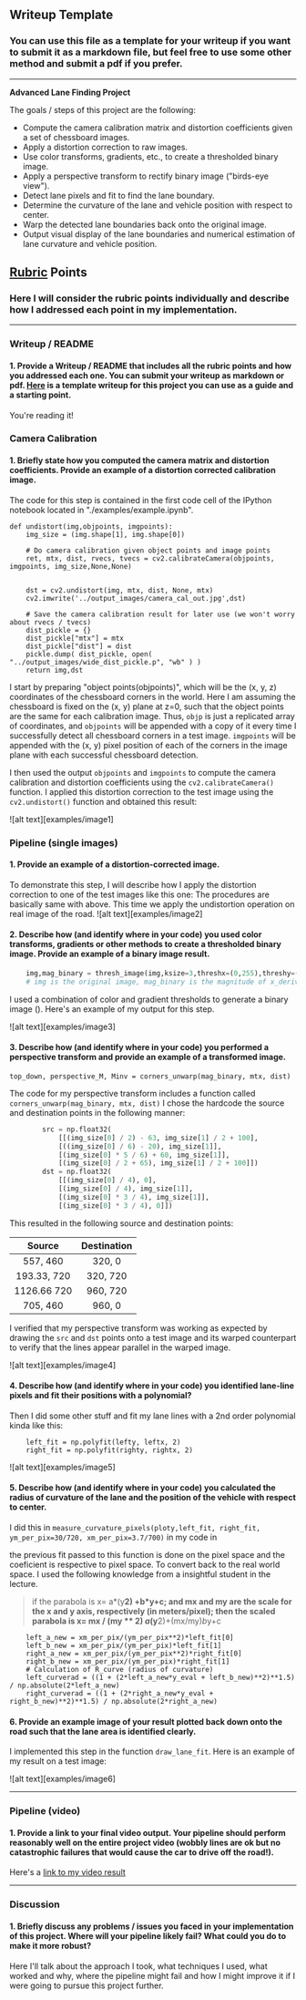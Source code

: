 ## Writeup Template

### You can use this file as a template for your writeup if you want to submit it as a markdown file, but feel free to use some other method and submit a pdf if you prefer.

---

**Advanced Lane Finding Project**

The goals / steps of this project are the following:

* Compute the camera calibration matrix and distortion coefficients given a set of chessboard images.
* Apply a distortion correction to raw images.
* Use color transforms, gradients, etc., to create a thresholded binary image.
* Apply a perspective transform to rectify binary image ("birds-eye view").
* Detect lane pixels and fit to find the lane boundary.
* Determine the curvature of the lane and vehicle position with respect to center.
* Warp the detected lane boundaries back onto the original image.
* Output visual display of the lane boundaries and numerical estimation of lane curvature and vehicle position.

[//]: # (Image References)

[image1]: ./examples/undistort_output.png "Undistorted"
[image2]: ./test_images/test1.jpg "Road Transformed"
[image3]: ./examples/binary_combo_example.jpg "Binary Example"
[image4]: ./examples/warped_straight_lines.jpg "Warp Example"
[image5]: ./examples/color_fit_lines.jpg "Fit Visual"
[image6]: ./examples/example_output.jpg "Output"
[video1]: ./project_video.mp4 "Video"

## [Rubric](https://review.udacity.com/#!/rubrics/571/view) Points

### Here I will consider the rubric points individually and describe how I addressed each point in my implementation.  

---

### Writeup / README

#### 1. Provide a Writeup / README that includes all the rubric points and how you addressed each one.  You can submit your writeup as markdown or pdf.  [Here](https://github.com/udacity/CarND-Advanced-Lane-Lines/blob/master/writeup_template.md) is a template writeup for this project you can use as a guide and a starting point.  

You're reading it!

### Camera Calibration

#### 1. Briefly state how you computed the camera matrix and distortion coefficients. Provide an example of a distortion corrected calibration image.

The code for this step is contained in the first code cell of the IPython notebook located in "./examples/example.ipynb".  


```
def undistort(img,objpoints, imgpoints):
    img_size = (img.shape[1], img.shape[0])

    # Do camera calibration given object points and image points
    ret, mtx, dist, rvecs, tvecs = cv2.calibrateCamera(objpoints, imgpoints, img_size,None,None)


    dst = cv2.undistort(img, mtx, dist, None, mtx)
    cv2.imwrite('../output_images/camera_cal_out.jpg',dst)

    # Save the camera calibration result for later use (we won't worry about rvecs / tvecs)
    dist_pickle = {}
    dist_pickle["mtx"] = mtx
    dist_pickle["dist"] = dist
    pickle.dump( dist_pickle, open( "../output_images/wide_dist_pickle.p", "wb" ) )
    return img,dst
```
I start by preparing "object points(objpoints)", which will be the (x, y, z) coordinates of the chessboard corners in the world. Here I am assuming the chessboard is fixed on the (x, y) plane at z=0, such that the object points are the same for each calibration image.  Thus, `objp` is just a replicated array of coordinates, and `objpoints` will be appended with a copy of it every time I successfully detect all chessboard corners in a test image.  `imgpoints` will be appended with the (x, y) pixel position of each of the corners in the image plane with each successful chessboard detection.  

I then used the output `objpoints` and `imgpoints` to compute the camera calibration and distortion coefficients using the `cv2.calibrateCamera()` function.  I applied this distortion correction to the test image using the `cv2.undistort()` function and obtained this result: 

![alt text][examples/image1]

### Pipeline (single images)

#### 1. Provide an example of a distortion-corrected image.

To demonstrate this step, I will describe how I apply the distortion correction to one of the test images like this one:
The procedures are basically same with above. This time we apply the undistortion operation on real image of the road.
![alt text][examples/image2]

#### 2. Describe how (and identify where in your code) you used color transforms, gradients or other methods to create a thresholded binary image.  Provide an example of a binary image result.
```python
    img,mag_binary = thresh_image(img,ksize=3,threshx=(0,255),threshy=(0,255),thresh_mag=(50, 200))
    # img is the original image, mag_binary is the magnitude of x_derivative and y_derivative
```
I used a combination of color and gradient thresholds to generate a binary image ().  Here's an example of my output for this step.  

![alt text][examples/image3]

#### 3. Describe how (and identify where in your code) you performed a perspective transform and provide an example of a transformed image.
```
top_down, perspective_M, Minv = corners_unwarp(mag_binary, mtx, dist)
```
The code for my perspective transform includes a function called `corners_unwarp(mag_binary, mtx, dist)` I chose the hardcode the source and destination points in the following manner:

```python
        src = np.float32(
            [[(img_size[0] / 2) - 63, img_size[1] / 2 + 100],
            [((img_size[0] / 6) - 20), img_size[1]],
            [(img_size[0] * 5 / 6) + 60, img_size[1]],
            [(img_size[0] / 2 + 65), img_size[1] / 2 + 100]])
        dst = np.float32(
            [[(img_size[0] / 4), 0],
            [(img_size[0] / 4), img_size[1]],
            [(img_size[0] * 3 / 4), img_size[1]],
            [(img_size[0] * 3 / 4), 0]])
```
This resulted in the following source and destination points:

| Source        | Destination   | 
|:-------------:|:-------------:| 
| 557, 460      | 320, 0        | 
| 193.33, 720   | 320, 720      |
| 1126.66 720   | 960, 720      |
| 705, 460      | 960, 0        |

I verified that my perspective transform was working as expected by drawing the `src` and `dst` points onto a test image and its warped counterpart to verify that the lines appear parallel in the warped image.

![alt text][examples/image4]

#### 4. Describe how (and identify where in your code) you identified lane-line pixels and fit their positions with a polynomial?

Then I did some other stuff and fit my lane lines with a 2nd order polynomial kinda like this:
```
    left_fit = np.polyfit(lefty, leftx, 2)
    right_fit = np.polyfit(righty, rightx, 2)
```

![alt text][examples/image5]

#### 5. Describe how (and identify where in your code) you calculated the radius of curvature of the lane and the position of the vehicle with respect to center.

I did this in `measure_curvature_pixels(ploty,left_fit, right_fit, ym_per_pix=30/720, xm_per_pix=3.7/700)`  in my code in

the previous fit passed to this function is done on the pixel space and the coeficient is respective to pixel space. To convert back to the real world space. I used the following knowledge from a insightful student in the lecture. 
 > if the parabola is x= a*(y**2) +b*y+c; and mx and my are the scale for the x and y axis, respectively (in meters/pixel); then the scaled parabola is x= mx / (my ** 2) *a*(y**2)+(mx/my)*b*y+c


```
    left_a_new = xm_per_pix/(ym_per_pix**2)*left_fit[0]
    left_b_new = xm_per_pix/(ym_per_pix)*left_fit[1]
    right_a_new = xm_per_pix/(ym_per_pix**2)*right_fit[0]
    right_b_new = xm_per_pix/(ym_per_pix)*right_fit[1]
    # Calculation of R_curve (radius of curvature)
    left_curverad = ((1 + (2*left_a_new*y_eval + left_b_new)**2)**1.5) / np.absolute(2*left_a_new)
    right_curverad = ((1 + (2*right_a_new*y_eval + right_b_new)**2)**1.5) / np.absolute(2*right_a_new)
```


#### 6. Provide an example image of your result plotted back down onto the road such that the lane area is identified clearly.

I implemented this step in the function `draw_lane_fit`. Here is an example of my result on a test image:

![alt text][examples/image6]

---

### Pipeline (video)

#### 1. Provide a link to your final video output.  Your pipeline should perform reasonably well on the entire project video (wobbly lines are ok but no catastrophic failures that would cause the car to drive off the road!).

Here's a [link to my video result](./project_video_out.mp4)

---

### Discussion

#### 1. Briefly discuss any problems / issues you faced in your implementation of this project.  Where will your pipeline likely fail?  What could you do to make it more robust?

Here I'll talk about the approach I took, what techniques I used, what worked and why, where the pipeline might fail and how I might improve it if I were going to pursue this project further.  
